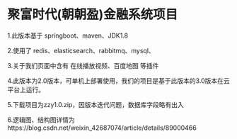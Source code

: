 # 聚富时代(朝朝盈)金融系统项目

1.此版本基于 springboot、maven、JDK1.8

2.使用了 redis、elasticsearch、rabbitmq、mysql、

3.关于我们页面中含有 在线播放视频、百度地图 等插件

4.此版本为2.0版本，可单机上部署使用，我们的项目是基于此版本的3.0版本在云平台上运行。

5.下载项目为zzy1.0.zip，因版本迭代问题，数据库字段略有出入

6.逻辑图、结构图详情为https://blog.csdn.net/weixin_42687074/article/details/89000466
